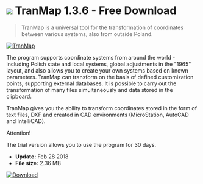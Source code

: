 # ![](https://cdn.softexe.net/static/icon/win.gif) TranMap 1.3.6 - Free Download

> TranMap is a universal tool for the transformation of coordinates between various systems, also from outside Poland.

[![TranMap](https://gallery.dpcdn.pl/imgc/Tools/75943/g_-_420x350_1.5_-_x20170525163941_0.png)](https://softexe.net/win/business/other/tranmap:pRfpR.html)

The program supports coordinate systems from around the world - including Polish state and local systems, global adjustments in the "1965" layout, and also allows you to create your own systems based on known parameters. TranMap can transform on the basis of defined customization points, supporting external databases. It is possible to carry out the transformation of many files simultaneously and data stored in the clipboard.
 
 TranMap gives you the ability to transform coordinates stored in the form of text files, DXF and created in CAD environments (MicroStation, AutoCAD and IntelliCAD).
 
 Attention!
 
 The trial version allows you to use the program for 30 days.


- **Update:** Feb 28 2018
- **File size:** 2.36 MB

[![Download](https://cdn.softexe.net/static/img/download.png)](https://softexe.net/win/business/other/tranmap:pRfpR.html)

